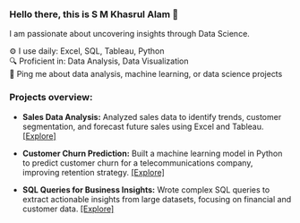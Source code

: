 ### Hello there, this is S M Khasrul Alam 👋  
I am passionate about uncovering insights through Data Science.

⚙️ I use daily: Excel, SQL, Tableau, Python  
🔍 Proficient in: Data Analysis, Data Visualization  
💬 Ping me about data analysis, machine learning, or data science projects  




### Projects overview:

* **Sales Data Analysis:** Analyzed sales data to identify trends, customer segmentation, and forecast future sales using Excel and Tableau. [[Explore]](github.com)

* **Customer Churn Prediction:** Built a machine learning model in Python to predict customer churn for a telecommunications company, improving retention strategy. [[Explore]](github.com)

* **SQL Queries for Business Insights:** Wrote complex SQL queries to extract actionable insights from large datasets, focusing on financial and customer data.   [[Explore]](github.com)


